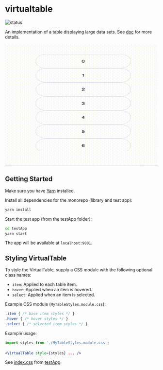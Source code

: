 # virtualtable

![status](https://github.com/krjakbrjak/virtualtable/workflows/React%20VirtualTable%20component%20CI/badge.svg)

An implementation of a table displaying large data sets. See [doc](./docs/doc.md) for more details.

<p align="center">
<img src="./testApp.gif" alt="VirtualTable demo" width="640" height="400" />
</p>

## Getting Started

Make sure you have [Yarn](https://classic.yarnpkg.com/en/docs/install/) installed.

Install all dependencies for the monorepo (library and test app):

```bash
yarn install
```

Start the test app (from the testApp folder):

```bash
cd testApp
yarn start
```

The app will be available at `localhost:9001`.

## Styling VirtualTable

To style the VirtualTable, supply a CSS module with the following optional class names:

- `item`: Applied to each table item.
- `hover`: Applied when an item is hovered.
- `select`: Applied when an item is selected.

Example CSS module (`MyTableStyles.module.css`):

```css
.item { /* base item styles */ }
.hover { /* hover styles */ }
.select { /* selected item styles */ }
```

Example usage:

```jsx
import styles from './MyTableStyles.module.css';

<VirtualTable style={styles} ... />
```

See [index.css](/packages/testApp/src/index.css) from [testApp](/packages/testApp/).
